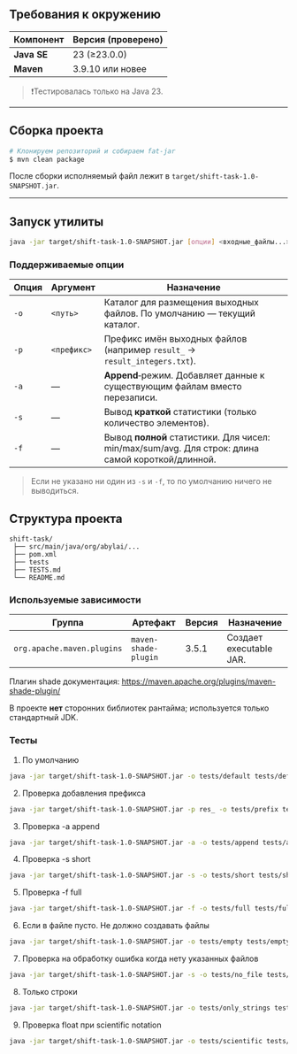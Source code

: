 ## Требования к окружению

| Компонент   | Версия (проверено) |
|-------------|--------------------|
| **Java SE** | 23 (≥23.0.0)       |
| **Maven**   | 3.9.10 или новее   |

> ❗Тестировалась только на Java 23.

---

## Сборка проекта

```bash
# Клонируем репозиторий и собираем fat‑jar
$ mvn clean package
```

После сборки исполняемый файл лежит в `target/shift-task-1.0-SNAPSHOT.jar`.

---

## Запуск утилиты

```bash
java -jar target/shift-task-1.0-SNAPSHOT.jar [опции] <входные_файлы...>
```

### Поддерживаемые опции

| Опция | Аргумент    | Назначение                                                                                        |
| ----- | ----------- |---------------------------------------------------------------------------------------------------|
| `-o`  | `<путь>`    | Каталог для размещения выходных файлов. По умолчанию — текущий каталог.                           |
| `-p`  | `<префикс>` | Префикс имён выходных файлов (например `result_` → `result_integers.txt`).                        |
| `-a`  | —           | **Append**‑режим. Добавляет данные к существующим файлам вместо перезаписи.                       |
| `-s`  | —           | Вывод **краткой** статистики (только количество элементов).                                       |
| `-f`  | —           | Вывод **полной** статистики. Для чисел: min/max/sum/avg. Для строк: длина самой короткой/длинной. |

> Если не указано ни один из `-s` и `-f`, то по умолчанию ничего не выводиться.

## Структура проекта

```
shift-task/
 ├── src/main/java/org/abylai/...
 ├── pom.xml 
 ├── tests
 ├── TESTS.md
 └── README.md
```

### Используемые зависимости

| Группа                     | Артефакт             | Версия | Назначение                           |
| -------------------------- | -------------------- | ------ |--------------------------------------|
| `org.apache.maven.plugins` | `maven-shade-plugin` | 3.5.1  | Создает executable JAR. |

Плагин shade документация: https://maven.apache.org/plugins/maven-shade-plugin/

В проекте **нет** сторонних библиотек рантайма; используется только стандартный JDK.


### Тесты

1. По умолчанию
```bash
java -jar target/shift-task-1.0-SNAPSHOT.jar -o tests/default tests/default/in1.txt tests/default/in2.txt
```

2. Проверка добавления префикса
```bash
java -jar target/shift-task-1.0-SNAPSHOT.jar -p res_ -o tests/prefix tests/prefix/in.txt
```

3. Проверка -a append
```bash
java -jar target/shift-task-1.0-SNAPSHOT.jar -a -o tests/append tests/append/in.txt
```

4. Проверка -s short
```bash
java -jar target/shift-task-1.0-SNAPSHOT.jar -s -o tests/short tests/short/in.txt
```

5. Проверка -f full
```bash
java -jar target/shift-task-1.0-SNAPSHOT.jar -f -o tests/full tests/full/in.txt
```

6. Если в файле пусто. Не должно создавать файлы
```bash
java -jar target/shift-task-1.0-SNAPSHOT.jar -o tests/empty tests/empty/in.txt
```

7. Проверка на обработку ошибка когда нету указанных файлов
```bash
java -jar target/shift-task-1.0-SNAPSHOT.jar -s -o tests/no_file tests/no_file/in1.txt tests/no_file/in2.txt
```

8. Только строки
```bash
java -jar target/shift-task-1.0-SNAPSHOT.jar -o tests/only_strings tests/only_strings/in.txt
```

9. Проверка float при scientific notation
```bash
java -jar target/shift-task-1.0-SNAPSHOT.jar -o tests/scientific tests/scientific/in.txt
```
